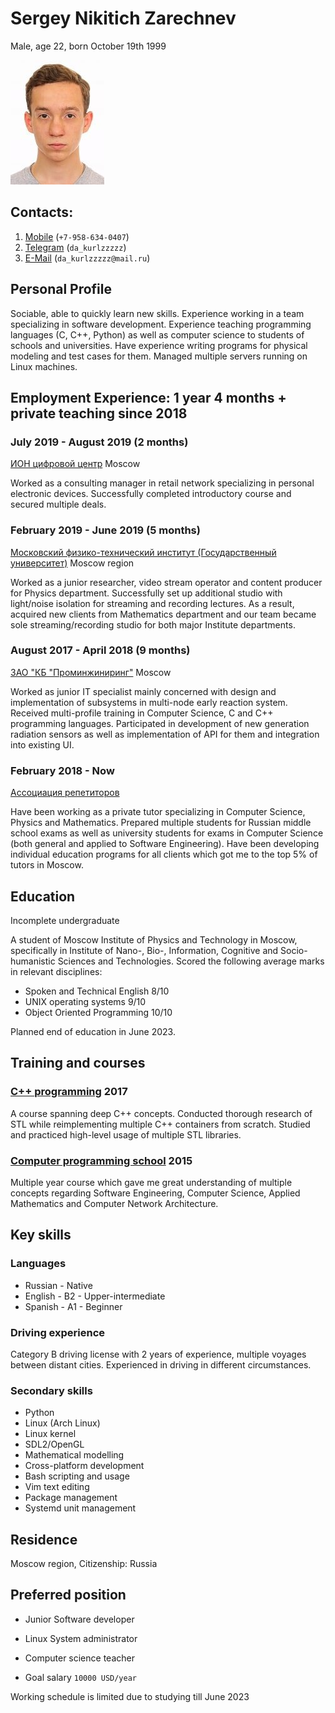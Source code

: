 # Sergey Nikitich Zarechnev

Male, age 22, born October 19th 1999

![Photo](face.jpeg)

## Contacts:

1. [Mobile](tel:+7-958-634-0407) (`+7-958-634-0407`)
2. [Telegram](https://t.me/da_kurlzzzzz) (`da_kurlzzzzz`)
3. [E-Mail](mailto:da_kurlzzzzz@mail.ru) (`da_kurlzzzzz@mail.ru`)

## Personal Profile

Sociable, able to quickly learn new skills. Experience working in a team
specializing in software development. Experience teaching programming
languages (C, C++, Python) as well as computer science to students of
schools and universities. Have experience writing programs for physical
modeling and test cases for them. Managed multiple servers running on Linux
machines.

## Employment Experience: 1 year 4 months + private teaching since 2018

### July 2019 - August 2019 (2 months)

[ИОН цифровой центр](https://ноу-хау.рф/) Moscow

Worked as a consulting manager in retail network specializing in personal
electronic devices. Successfully completed introductory course and secured
multiple deals.

### February 2019 - June 2019 (5 months)

[Московский физико-технический институт (Государственный
университет)](https://mipt.ru) Moscow region

Worked as a junior researcher, video stream operator and content producer for
Physics department. Successfully set up additional studio with light/noise
isolation for streaming and recording lectures. As a result, acquired new
clients from Mathematics department and our team became sole
streaming/recording studio for both major Institute departments.

### August 2017 - April 2018 (9 months)

[ЗАО "КБ "Проминжиниринг"](https://www.tpstrogino.ru/residents/84) Moscow

Worked as junior IT specialist mainly concerned with design and implementation
of subsystems in multi-node early reaction system. Received multi-profile
training in Computer Science, C and C++ programming languages. Participated in
development of new generation radiation sensors as well as implementation of
API for them and integration into existing UI.

### February 2018 - Now

[Ассоциация репетиторов](https://repetit.ru)

Have been working as a private tutor specializing in Computer Science, Physics
and Mathematics. Prepared multiple students for Russian middle school exams as
well as university students for exams in Computer Science (both general and
applied to Software Engineering). Have been developing individual education
programs for all clients which got me to the top 5% of tutors in Moscow.

## Education

Incomplete undergraduate

A student of Moscow Institute of Physics and Technology in Moscow,
specifically in Institute of Nano-, Bio-, Information, Cognitive and
Socio-humanistic Sciences and Technologies. Scored the following average marks
in relevant disciplines:

* Spoken and Technical English 8/10
* UNIX operating systems 9/10
* Object Oriented Programming 10/10

Planned end of education in June 2023.

## Training and courses

### [C++ programming](https://www.specialist.ru) 2017

A course spanning deep C++ concepts. Conducted thorough research of STL while
reimplementing multiple C++ containers from scratch. Studied and practiced
high-level usage of multiple STL libraries.

### [Computer programming school](https://sf.misis.ru/abitur/pre-university-training/programmers-school) 2015

Multiple year course which gave me great understanding of multiple concepts
regarding Software Engineering, Computer Science, Applied Mathematics and
Computer Network Architecture.

## Key skills

### Languages

* Russian - Native
* English - B2 - Upper-intermediate
* Spanish - A1 - Beginner

### Driving experience

Category B driving license with 2 years of experience, multiple voyages
between distant cities. Experienced in driving in different circumstances.

### Secondary skills

* Python
* Linux (Arch Linux)
* Linux kernel
* SDL2/OpenGL
* Mathematical modelling
* Cross-platform development
* Bash scripting and usage
* Vim text editing
* Package management
* Systemd unit management

## Residence

Moscow region, Citizenship: Russia

## Preferred position

* Junior Software developer
* Linux System administrator
* Computer science teacher

* Goal salary `10000 USD/year`

Working schedule is limited due to studying till June 2023

<!-- vim:set tw=78: -->
